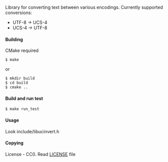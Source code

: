 Library for converting text between various encodings. Currently supported
conversions:

* UTF-8 -> UCS-4
* UCS-4 -> UTF-8

#### Building
CMake required
```
$ make
```
or
```
$ mkdir build
$ cd build
$ cmake ..
```

#### Build and run test
```
$ make run_test
```

#### Usage
Look include/libucinvert.h

#### Copying
License - CC0. Read [LICENSE](https://github.com/edomin/libuconvert/tree/master/LICENSE) file
